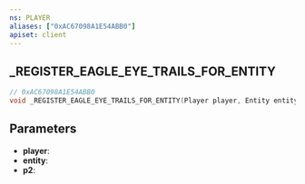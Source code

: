 ```yaml
---
ns: PLAYER
aliases: ["0xAC67098A1E54ABB0"]
apiset: client
---
```

## _REGISTER_EAGLE_EYE_TRAILS_FOR_ENTITY

```c
// 0xAC67098A1E54ABB0
void _REGISTER_EAGLE_EYE_TRAILS_FOR_ENTITY(Player player, Entity entity, Any p2);
```


## Parameters
* **player**:
* **entity**:
* **p2**: